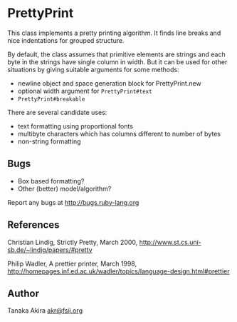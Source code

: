 # PrettyPrint

This class implements a pretty printing algorithm. It finds line breaks and
nice indentations for grouped structure.

By default, the class assumes that primitive elements are strings and each
byte in the strings have single column in width. But it can be used for other
situations by giving suitable arguments for some methods:

*   newline object and space generation block for PrettyPrint.new
*   optional width argument for `PrettyPrint#text`
*   `PrettyPrint#breakable`


There are several candidate uses:

*   text formatting using proportional fonts
*   multibyte characters which has columns different to number of bytes
*   non-string formatting


## Bugs

*   Box based formatting?
*   Other (better) model/algorithm?


Report any bugs at http://bugs.ruby-lang.org

## References
Christian Lindig, Strictly Pretty, March 2000,
http://www.st.cs.uni-sb.de/~lindig/papers/#pretty

Philip Wadler, A prettier printer, March 1998,
http://homepages.inf.ed.ac.uk/wadler/topics/language-design.html#prettier

## Author
Tanaka Akira <akr@fsij.org>